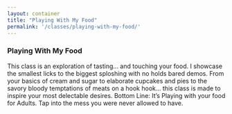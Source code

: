 ```yaml
---
layout: container
title: "Playing With My Food"
permalink: '/classes/playing-with-my-food/'
---
```


### Playing With My Food

This class is an exploration of tasting... and touching your food. I showcase the smallest licks to the biggest sploshing with no holds bared demos. From your basics of cream and sugar to elaborate cupcakes and pies to the savory bloody temptations of meats on a hook hook... this class is made to inspire your most delectable desires. Bottom Line: It’s Playing with your food for Adults. Tap into the mess you were never allowed to have.

